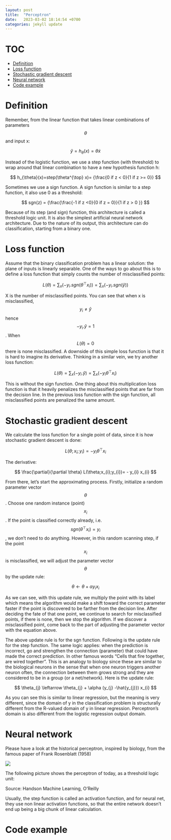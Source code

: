 ```yaml
---
layout: post
title:  "Perceptron"
date:   2023-03-02 18:14:54 +0700
categories: jekyll update
---
```


# TOC

- [Definition](#define)
- [Loss function](#loss)
- [Stochastic gradient descent](#sgrad)
- [Neural network](#nn)
- [Code example](#code)

# Definition <a name="define"></a>

Remember, from the linear function that takes linear combinations of parameters $$ \theta $$ and input x:

$$ \hat{y}=h_{\theta}(x) = \theta \dot x $$

Instead of the logistic function, we use a step function (with threshold) to wrap around that linear combination to have a new hypothesis function h:

$$ h_{\theta}(x)=step(\theta^{\top} x)= {\frac{0 if z < 0}{1 if z >= 0}} $$ 

Sometimes we use a sign function. A sign function is similar to a step function, it also use 0 as a threshold:

$$ sgn(z) = {\frac{\frac{-1 if z <0}{0 if z = 0}}{1 if z > 0 }} $$

Because of its step (and sign) function, this architecture is called a threshold logic unit. It is also the simplest artificial neural network architecture. Due to the nature of its output, this architecture can do classification, starting from a binary one.

# Loss function <a name="loss"></a>

Assume that the binary classification problem has a linear solution: the plane of inputs is linearly separable. One of the ways to go about this is to define a loss function that simply counts the number of misclassified points:

$$ L(\theta) = \sum_{x}(-y_{i} . sgn(\theta^{\top}x_{i})) = \sum_{x}(-y_{i} .sgn(\hat{y})) $$

X is the number of misclassified points. You can see that when x is misclassified, $$ y_{i} \neq \hat{y} $$ hence $$ -y_{i} . \hat{y} = 1 $$. When $$ L(\theta) = 0 $$ there is none misclassified. A downside of this simple loss function is that it is hard to imagine its derivative. Thinking in a similar vein, we try another loss function:

$$ L(\theta) = \sum_{x}(-y_{i} . \hat{y}) = \sum_{x}(-y_{i} \theta^{\top} x_{i}) $$

This is without the sign function. One thing about this multiplication loss function is that it heavily penalizes the misclassified points that are far from the decision line. In the previous loss function with the sign function, all misclassified points are penalized the same amount. 

# Stochastic gradient descent <a name="sgrad"></a>

We calculate the loss function for a single point of data, since it is how stochastic gradient descent is done:


$$ L(\theta;x_{i};y_{i}) = -y_{i} \theta^{\top} x_{i} $$ 


The derivative:


$$ \frac{\partial}{\partial \theta} L(\theta;x_{i};y_{i})= - y_{i} x_{i} $$


From there, let’s start the approximating process. Firstly, initialize a random parameter vector $$ \theta $$ . Choose one random instance (point) $$ x_{i} $$. If the point is classified correctly already, i.e. $$ sgn(\theta^{\top}x_{i}) = y_{i} $$, we don’t need to do anything. However, in this random scanning step, if the point $$ x_{i} $$ is misclassified, we will adjust the parameter vector $$ \theta $$ by the update rule:

$$ \theta \leftarrow \theta + \alpha y_{i} x_{i} $$

As we can see, with this update rule, we multiply the point with its label which means the algorithm would make a shift toward the correct parameter faster if the point is discovered to be farther from the decision line. After deciding the fate of that one point, we continue to search for misclassified points, if there is none, then we stop the algorithm. If we discover a misclassified point, come back to the part of adjusting the parameter vector  with the equation above.

The above update rule is for the sgn function. Following is the update rule for the step function. The same logic applies: when the prediction is incorrect, go and strengthen the connection (parameter) that could have made the correct prediction. In other famous words “Cells that fire together, are wired together”. This is an analogy to biology since these are similar to the biological neurons in the sense that when one neuron triggers another neuron often, the connection between them grows strong and they are considered to be in a group (or a net/network). Here is the update rule:

$$ \theta_{j} \leftarrow \theta_{j} + \alpha (y_{j} -\hat{y_{j}}) x_{i} $$

As you can see this is similar to linear regression, but the meaning is very different, since the domain of y in the classification problem is structurally different from the R-valued domain of y in linear regression. Perceptron’s domain is also different from the logistic regression output domain. 

# Neural network <a name='nn'></a>

Please have a look at the historical perceptron, inspired by biology, from the famous paper of Frank Rosenblatt (1958)

<img src='perceptron.png'>

The following picture shows the perceptron of today, as a threshold logic unit:

Source: Handson Machine Learning, O’Reilly

Usually, the step function is called an activation function, and for neural net, they use non linear activation functions, so that the entire network doesn’t end up being a big chunk of linear calculation. 

# Code example <a name="code"></a>
